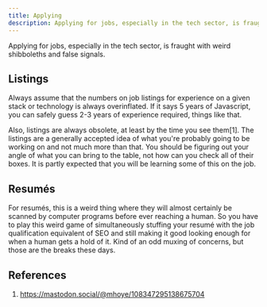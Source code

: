 ```yaml
---
title: Applying
description: Applying for jobs, especially in the tech sector, is fraught with weird shibboleths and false signals.
---
```


Applying for jobs, especially in the tech sector, is fraught with weird shibboleths and false signals. 

## Listings

Always assume that the numbers on job listings for experience on a given stack or technology is always overinflated. If it says 5 years of Javascript, you can safely guess 2-3 years of experience required, things like that.

Also, listings are always obsolete, at least by the time you see them[1]. The listings are a generally accepted idea of what you're probably going to be working on and not much more than that. You should be figuring out your angle of what you can bring to the table, not how can you check all of their boxes. It is partly expected that you will be learning some of this on the job.

## Resumés

For resumés, this is a weird thing where they will almost certainly be scanned by computer programs before ever reaching a human. So you have to play this weird game of simultaneously stuffing your resumé with the job qualification equivalent of SEO and still making it good looking enough for when a human gets a hold of it. Kind of an odd muxing of concerns, but those are the breaks these days.

## References

1. https://mastodon.social/@mhoye/108347295138675704